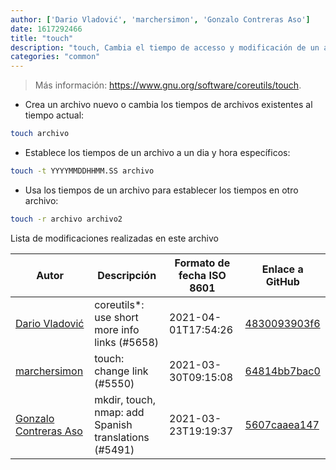 ```yaml
---
author: ['Dario Vladović', 'marchersimon', 'Gonzalo Contreras Aso']
date: 1617292466
title: "touch"
description: "touch, Cambia el tiempo de accesso y modificación de un archivo (atime, mtime)."
categories: "common"
---
```

> Más información: <https://www.gnu.org/software/coreutils/touch>.

- Crea un archivo nuevo o cambia los tiempos de archivos existentes al tiempo actual:

```bash
touch archivo
```

- Establece los tiempos de un archivo a un dia y hora específicos:

```bash
touch -t YYYYMMDDHHMM.SS archivo
```

- Usa los tiempos de un archivo para establecer los tiempos en otro archivo:

```bash
touch -r archivo archivo2
```
Lista de modificaciones realizadas en este archivo


Autor | Descripción | Formato de fecha ISO 8601 | Enlace a GitHub
------|-----|-----|-----
[Dario Vladović](mailto:d.vladimyr@gmail.com) | coreutils*: use short more info links (#5658) | 2021-04-01T17:54:26 | [4830093903f6](https://github.com/tldr-pages/tldr/commit/4830093903f66ccf3ebbc2ecf477286e45edac59)
[marchersimon](mailto:50295997+marchersimon@users.noreply.github.com) | touch: change link (#5550) | 2021-03-30T09:15:08 | [64814bb7bac0](https://github.com/tldr-pages/tldr/commit/64814bb7bac00f937c245a550a19dc2c4b62d14f)
[Gonzalo Contreras Aso](mailto:61254163+goznalo-git@users.noreply.github.com) | mkdir, touch, nmap: add Spanish translations (#5491) | 2021-03-23T19:19:37 | [5607caaea147](https://github.com/tldr-pages/tldr/commit/5607caaea1477cb5f793e320d755b0ddd5dfb2c1)

